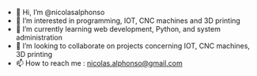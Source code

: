 - 👋 Hi, I’m @nicolasalphonso
- 👀 I’m interested in programming, IOT, CNC machines and 3D printing
- 🌱 I’m currently learning web development, Python, and system administration
- 💞️ I’m looking to collaborate on projects concerning IOT, CNC machines, 3D printing
- 📫 How to reach me : nicolas.alphonso@gmail.com

<!---
nicolasalphonso/nicolasalphonso is a ✨ special ✨ repository because its `README.md` (this file) appears on your GitHub profile.
You can click the Preview link to take a look at your changes.
--->
